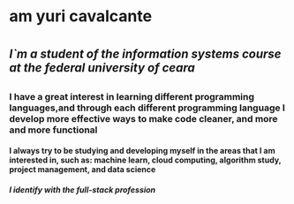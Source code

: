 # __am yuri cavalcante__ <h1>
## _I`m a student of the information systems course at the federal university of ceara_<h2>

  ### I have a great interest in learning different programming languages,and through each different programming language I develop more effective ways to make code cleaner, and more and more functional 

#### I always try to be studying and developing myself in the areas that I am interested in, such as: machine learn, cloud computing, algorithm study, project management, and data science 

 ##### I identify with the full-stack profession <h3>  
